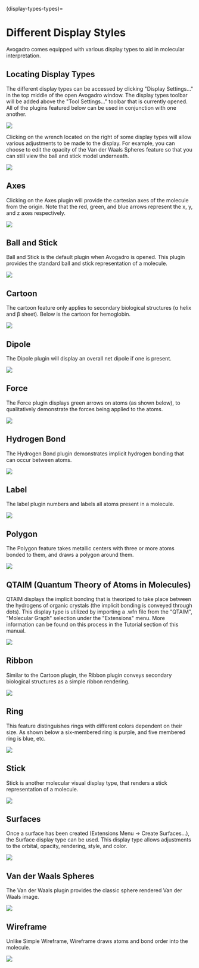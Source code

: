 (display-types-types)=

# Different Display Styles

Avogadro comes equipped with various display types to aid in molecular interpretation.

## Locating Display Types

The different display types can be accessed by clicking "Display Settings..." in the top middle of the open Avogadro window. The display types toolbar will be added above the "Tool Settings..." toolbar that is currently opened. All of the plugins featured below can be used in conjunction with one another.

![](../../_static/locating-display-types.png)

Clicking on the wrench located on the right of some display types will allow various adjustments to be made to the display. For example, you can choose to edit the opacity of the Van der Waals Spheres feature so that you can still view the ball and stick model underneath.

![](../../_static/2605cdc6-ab67-4e3b-9222-28bb0c0f7f7d.png)

## Axes

Clicking on the Axes plugin will provide the cartesian axes of the molecule from the origin. Note that the red, green, and blue arrows represent the x, y, and z axes respectively.

![](../../_static/axes.png)

## Ball and Stick

Ball and Stick is the default plugin when Avogadro is opened. This plugin provides the standard ball and stick representation of a molecule.

![](../../_static/ball-and-stick.png)

## Cartoon

The cartoon feature only applies to secondary biological structures (α helix and β sheet). Below is the cartoon for hemoglobin.

![](../../_static/cartoon.png)

## Dipole

The Dipole plugin will display an overall net dipole if one is present.

![](../../_static/dipole.png)

## Force

The Force plugin displays green arrows on atoms (as shown below), to qualitatively demonstrate the forces being applied to the atoms.

![](../../_static/force.png)

## Hydrogen Bond

The Hydrogen Bond plugin demonstrates implicit hydrogen bonding that can occur between atoms.

![](../../_static/hydrogen-bond.png)

## Label

The label plugin numbers and labels all atoms present in a molecule.

![](../../_static/label.png)

## Polygon

The Polygon feature takes metallic centers with three or more atoms bonded to them, and draws a polygon around them.

![](../../_static/polygon.png)

## QTAIM (Quantum Theory of Atoms in Molecules)

QTAIM displays the implicit bonding that is theorized to take place between the hydrogens of organic crystals (the implicit bonding is conveyed through dots). This display type is utilized by importing a .wfn file from the "QTAIM", "Molecular Graph" selection under the "Extensions" menu. More information can be found on this process in the Tutorial section of this manual.

![](../../_static/qtaim--quantum-theory-of-atoms-in-molecules-.png)

## Ribbon

Similar to the Cartoon plugin, the Ribbon plugin conveys secondary biological structures as a simple ribbon rendering.

![](../../_static/ribbon.png)

## Ring

This feature distinguishes rings with different colors dependent on their size. As shown below a six-membered ring is purple, and five membered ring is blue, etc.

![](../../_static/ring.png)

## Stick

Stick is another molecular visual display type, that renders a stick representation of a molecule.

![](../../_static/stick.png)

## Surfaces

Once a surface has been created (Extensions Menu -> Create Surfaces...), the Surface display type can be used. This display type allows adjustments to the orbital, opacity, rendering, style, and color.

![](../../_static/surfaces.png)

## Van der Waals Spheres

The Van der Waals plugin provides the classic sphere rendered Van der Waals image.

![](../../_static/van-der-waals-spheres.png)

## Wireframe

Unlike Simple Wireframe, Wireframe draws atoms and bond order into the molecule.

![](../../_static/wireframe.png)
